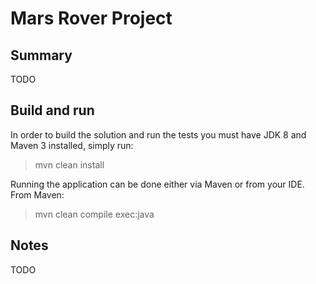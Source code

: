# Mars Rover Project

## Summary
TODO

## Build and run
In order to build the solution and run the tests you must have JDK 8 and Maven 3 installed, simply run:
> mvn clean install

Running the application can be done either via Maven or from your IDE. From Maven:
> mvn clean compile exec:java

## Notes
TODO